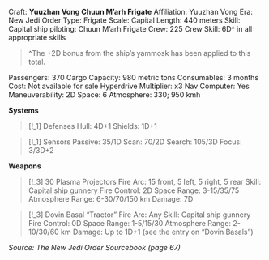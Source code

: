 Craft: **Yuuzhan Vong Chuun M’arh Frigate**
Affiliation: Yuuzhan Vong
Era: New Jedi Order
Type: Frigate
Scale: Capital
Length: 440 meters
Skill: Capital ship piloting: Chuun M’arh Frigate
Crew: 225
Crew Skill: 6D^ in all appropriate skills
> ^The +2D bonus from the ship’s yammosk has been applied to this total.

Passengers: 370
Cargo Capacity: 980 metric tons
Consumables: 3 months
Cost: Not available for sale
Hyperdrive Multiplier: x3
Nav Computer: Yes
Maneuverability: 2D
Space: 6
Atmosphere: 330; 950 kmh

**Systems**
> [!_1] Defenses
> Hull: 4D+1
> Shields: 1D+1

> [!_1] Sensors
> Passive: 35/1D
> Scan: 70/2D
> Search: 105/3D
> Focus: 3/3D+2

**Weapons**
> [!_3] 30 Plasma Projectors
> Fire Arc: 15 front, 5 left, 5 right, 5 rear
> Skill: Capital ship gunnery
> Fire Control: 2D
> Space Range: 3-15/35/75
> Atmosphere Range: 6-30/70/150 km
> Damage: 7D

> [!_3] Dovin Basal “Tractor”
> Fire Arc: Any
> Skill: Capital ship gunnery
> Fire Control: 0D
> Space Range: 1-5/15/30
> Atmosphere Range: 2-10/30/60 km
> Damage: Up to 1D+1 (see the entry on “Dovin Basals”)





*Source: The New Jedi Order Sourcebook (page 67)*
